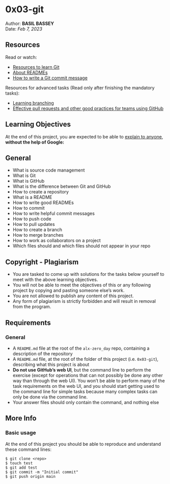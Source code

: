# 0x03-git

Author: **BASIL BASSEY**<br>
Date: *Feb 7, 2023*

## Resources
Read or watch:

- [Resources to learn Git](https://intranet.alxswe.com/rltoken/YtcpriOT-x-WiyScwLpn4Q)
- [About READMEs](https://intranet.alxswe.com/rltoken/R7MeJ8alpK3JoVF8w24wiQ)
- [How to write a Git commit message](https://intranet.alxswe.com/rltoken/FYsjjR-97Hk4NJtgqzWdtQ)  

Resources for advanced tasks (Read only after finishing the mandatory tasks):

- [Learning branching](https://intranet.alxswe.com/rltoken/tN8ZJ0yWubOP6jdciqtrFw)
- [Effective pull requests and other good practices for teams using GitHub](https://intranet.alxswe.com/rltoken/mjpQ9OCU0Dz-DFxZjASEJg)

## Learning Objectives

At the end of this project, you are expected to be able to [explain to anyone](https://intranet.alxswe.com/rltoken/jj0uPL9hiKF10KCH4u620A), **without the help of Google:**

## General
- What is source code management
- What is Git
- What is GitHub
- What is the difference between Git and GitHub
- How to create a repository
- What is a README
- How to write good READMEs
- How to commit
- How to write helpful commit messages
- How to push code
- How to pull updates
- How to create a branch
- How to merge branches
- How to work as collaborators on a project
- Which files should and which files should not appear in your repo

## Copyright - Plagiarism

- You are tasked to come up with solutions for the tasks below yourself to meet with the above learning objectives.
- You will not be able to meet the objectives of this or any following project by copying and pasting someone else’s work.
- You are not allowed to publish any content of this project.
- Any form of plagiarism is strictly forbidden and will result in removal from the program.

## Requirements

### General

- A `README.md` file at the root of the `alx-zero_day` repo, containing a description of the repository
- A `README.md` file, at the root of the folder of this project (i.e. `0x03-git`), describing what this project is about
- **Do not use GitHub’s web UI**, but the command line to perform the exercise (except for operations that can not possibly be done any other way than through the web UI). You won’t be able to perform many of the task requirements on the web UI, and you should start getting used to the command line for simple tasks because many complex tasks can only be done via the command line.
- Your answer files should only contain the command, and nothing else

## More Info

### Basic usage

At the end of this project you should be able to reproduce and understand these command lines:

    $ git clone <repo>
    $ touch test
    $ git add test
    $ git commit -m "Initial commit"
    $ git push origin main

